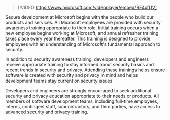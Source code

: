 >[!VIDEO https://www.microsoft.com/videoplayer/embed/RE4xfUV]

Secure development at Microsoft begins with the people who build our products and services. All Microsoft employees are provided with security awareness training appropriate to their role. Initial training occurs when a new employee begins working at Microsoft, and annual refresher training takes place every year thereafter. This training is designed to provide employees with an understanding of Microsoft's fundamental approach to security.

In addition to security awareness training, developers and engineers receive appropriate training to stay informed about security basics and recent trends in security and privacy. Attending these trainings helps ensure software is created with security and privacy in mind and helps development teams stay current on security issues.

Developers and engineers are strongly encouraged to seek additional security and privacy education appropriate to their needs or products. All members of software development teams, including full-time employees, interns, contingent staff, subcontractors, and third parties, have access to advanced security and privacy training.
